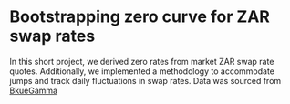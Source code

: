 # Bootstrapping zero curve for ZAR swap rates
In this short project, we derived zero rates from market ZAR swap rate quotes. Additionally, we implemented a methodology to accommodate jumps and track daily fluctuations in swap rates.
Data was sourced from [BkueGamma](https://www.bluegamma.io/swap-rates/zar-swap-rates)
